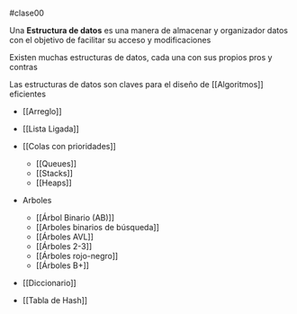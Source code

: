 #clase00 

Una **Estructura de datos** es una manera de almacenar y organizador datos con el objetivo de facilitar su acceso y modificaciones

Existen muchas estructuras de datos, cada una con sus propios pros y contras

Las estructuras de datos son claves para el diseño de [[Algoritmos]] eficientes

- [[Arreglo]]
- [[Lista Ligada]]
- [[Colas con prioridades]]
	- [[Queues]]
	- [[Stacks]]
	- [[Heaps]]

- Arboles
	- [[Árbol Binario (AB)]]
	- [[Arboles binarios de búsqueda]]
	- [[Árboles AVL]]
	- [[Árboles 2-3]]
	- [[Árboles rojo-negro]]
	- [[Árboles B+]]
- [[Diccionario]]
- [[Tabla de Hash]]
